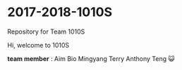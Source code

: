 # 2017-2018-1010S
Repository for Team 1010S

Hi, welcome to 1010S

**team member** : Aim Bio Mingyang Terry Anthony Teng :smiley_cat:
